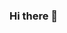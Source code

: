 ### Hi there 👋

<!--
**AmBplus/AmBplus** is a ✨ _special_ ✨ 


- 🔭 I’m currently working on Some Ai Model Like LLB-200 
- 🌱 I’m currently learning To Be Good
- 👯 I’m looking to collaborate on Pariatech  
- 💬 Ask me about C#,Asp.net Core,(Clean,MVC,Onion)Architechture,Blazor,Blazor Hybrid
- 📫 How to reach me: https://t.me/AmbPlus
- 😄 Pronouns: The Life Is So Short , Don't Afraid And Live Proudly
- ⚡ Fun fact: I love Japan , China , Korea Novel

